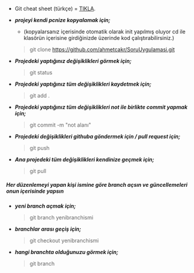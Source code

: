 * Git cheat sheet (türkçe) = [TIKLA](https://mustafadikyar.medium.com/git-github-cheatsheet-596ca9d90fa0/).
 
 
* ***projeyi kendi pcnize kopyalamak için;*** 
 
     - (kopyalarsanız içerisinde otomatik olarak init yapılmış oluyor cd ile klasörün içerisine girdiğinizde üzerinde kod çalıştırabilirsiniz.)
     
 
   > git clone https://github.com/ahmetcakr/SoruUygulamasi.git
   
   
* ***Projedeki yaptığınız değişiklikleri görmek için;***

   > git status 
   
* ***Projedeki yaptığınız tüm değişiklikleri kaydetmek için;*** 

   > git add .
   
* ***Projedeki yaptığınız tüm değişiklikleri not ile birlikte commit yapmak için;*** 

   > git commit -m "not alanı"

* ***Projedeki değişiklikleri githuba göndermek için / pull request için;*** 

   > git push
   
   
* ***Ana projedeki tüm değişiklikleri kendinize geçmek için;***    
   
   > git pull

##### Her düzenlemeyi yapan kişi ismine göre branch açsın ve güncellemeleri onun içerisinde yapsın

* ***yeni branch açmak için;***

  > git branch yenibranchismi


* ***branchlar arası geçiş için;***
      
  > git checkout yenibranchismi

   
* ***hangi branchta olduğunuzu görmek için;***

  > git branch

